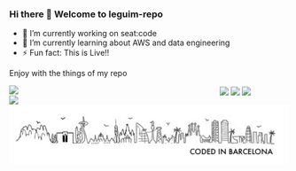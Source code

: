 ### Hi there 👋 Welcome to leguim-repo

- 🔭 I’m currently working on seat:code
- 🌱 I’m currently learning about AWS and data engineering
- ⚡ Fun fact: This is Live!!

Enjoy with the things of my repo

<img align="center" width="380" src="http://github-profile-summary-cards.vercel.app/api/cards/stats?username=leguim-repo&theme=default"/>
<img align="center" src="https://nirzak-streak-stats.vercel.app/?user=leguim-repo"></img>
<img align="left" width="380" src="http://github-profile-summary-cards.vercel.app/api/cards/repos-per-language?username=leguim-repo&theme=default"/>
<img align="left" width="380" src="http://github-profile-summary-cards.vercel.app/api/cards/most-commit-language?username=leguim-repo&theme=default"/>
<img align="center" width="380" src="https://github-profile-trophy.vercel.app/?username=leguim-repo&column=5&margin-w=15&margin-h=15"/>

<img align="center" src="https://raw.githubusercontent.com/leguim-repo/leguim-repo/master/img/currentfooter.png" witdh="109px" />


<!--
https://github-profile-summary-cards.vercel.app/demo.html

-->
